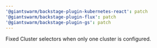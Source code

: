 ```yaml
---
'@giantswarm/backstage-plugin-kubernetes-react': patch
'@giantswarm/backstage-plugin-flux': patch
'@giantswarm/backstage-plugin-gs': patch
---
```


Fixed Cluster selectors when only one cluster is configured.
